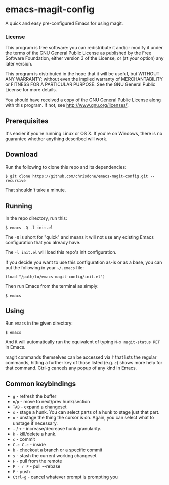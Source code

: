 # emacs-magit-config

A quick and easy pre-configured Emacs for using magit.

### License

This program is free software: you can redistribute it and/or modify
it under the terms of the GNU General Public License as published by
the Free Software Foundation, either version 3 of the License, or
(at your option) any later version.

This program is distributed in the hope that it will be useful,
but WITHOUT ANY WARRANTY; without even the implied warranty of
MERCHANTABILITY or FITNESS FOR A PARTICULAR PURPOSE.  See the
GNU General Public License for more details.

You should have received a copy of the GNU General Public License
along with this program. If not, see <http://www.gnu.org/licenses/>.

## Prerequisites

It's easier if you're running Linux or OS X. If you're on Windows,
there is no guarantee whether anything described will work.

## Download

Run the following to clone this repo and its dependencies:

    $ git clone https://github.com/chrisdone/emacs-magit-config.git --recursive

That shouldn't take a minute.

## Running

In the repo directory, run this:

    $ emacs -Q -l init.el

The `-Q` is short for "quick" and means it will not use any existing
Emacs configuration that you already have.

The `-l init.el` will load this repo's init configuration.

If you decide you want to use this configuration as-is or as a base,
you can put the following in your `~/.emacs` file:

    (load "/path/to/emacs-magit-config/init.el")

Then run Emacs from the terminal as simply:

    $ emacs

## Using

Run `emacs` in the given directory:

    $ emacs

And it will automatically run the equivalent of typing `M-x
magit-status RET` in Emacs.

magit commands themselves can be accessed via `?` that lists the
regular commands, hitting a further key of those listed (e.g. `c`)
shows more help for that command. Ctrl-g cancels any popup of any kind
in Emacs.

## Common keybindings

* `g` - refresh the buffer
* `n`/`p` - move to next/prev hunk/section
* `TAB` - expand a changeset
* `s` - stage a hunk. You can select parts of a hunk to stage just
  that part.
* `u` - unstage the thing the cursor is on. Again, you can select what
  to unstage if necessary.
* `-` / `+` - increase/decrease hunk granularity.
* `k` - kill/delete a hunk.
* `c` - commit
* `C-c C-c` - inside
* `b` - checkout a branch or a specific commit
* `s` - stash the current working changeset
* `F` - pull from the remote
* `F - r F` - pull --rebase
* `P` - push
* `Ctrl-g` - cancel whatever prompt is prompting you
